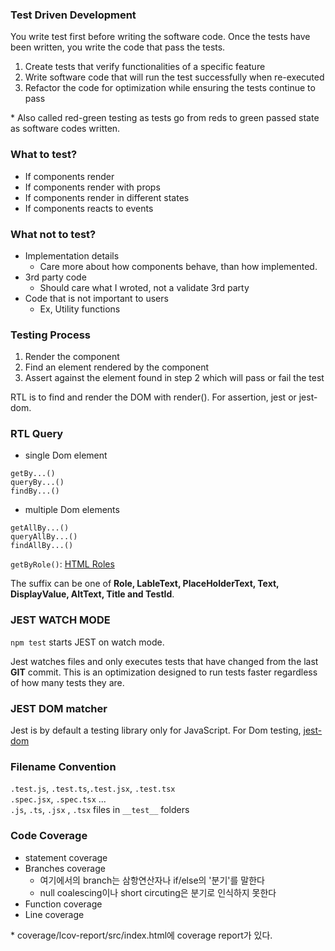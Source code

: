 ### Test Driven Development

You write test first before writing the software code. Once the tests have been written, you write the code that pass the tests.
1. Create tests that verify functionalities of a specific feature
2. Write software code that will run the test successfully when re-executed
3. Refactor the code for optimization while ensuring the tests continue to pass

\* Also called red-green testing as tests go from reds to green passed state as software codes written.

### What to test?

- If components render 
- If components render with props 
- If components render in different states
- If components reacts to events

### What not to test?

- Implementation details
  - Care more about how components behave, than how implemented.
- 3rd party code
  - Should care what I wroted, not a validate 3rd party
- Code that is not important to users
  - Ex, Utility functions

### Testing Process

1. Render the component
2. Find an element rendered by the component
3. Assert against the element found in step 2 which will pass or fail the test

RTL is to find and render the DOM with render(). For assertion, jest or jest-dom.

### RTL Query

- single Dom element
```
getBy...()
queryBy...()
findBy...()
```
- multiple Dom elements
```
getAllBy...()
queryAllBy...()
findAllBy...()
```

```getByRole()```: [HTML Roles](https://www.w3.org/TR/html-aria/#docconformance)

The suffix can be one of **Role, LableText, PlaceHolderText, Text, DisplayValue, AltText, Title and TestId**. 

### JEST WATCH MODE
```npm test``` starts JEST on watch mode.

Jest watches files and only executes tests that have changed from the last **GIT** commit. This is an optimization designed to run tests faster regardless of how many tests they are.

### JEST DOM matcher

Jest is by default a testing library only for JavaScript. For Dom testing, [jest-dom](https://github.com/testing-library/jest-dom)

### Filename Convention

```.test.js```, ```.test.ts```,```.test.jsx```, ```.test.tsx``` <br/>
```.spec.jsx```, ```.spec.tsx``` ...<br/>
```.js```, ```.ts```, ```.jsx``` , ```.tsx``` files in ```__test__``` folders

### Code Coverage

- statement coverage
- Branches coverage
  - 여기에서의 branch는 삼항연산자나 if/else의 '분기'를 말한다
  - null coalescing이나 short circuting은 분기로 인식하지 못한다
- Function coverage
- Line coverage

\* coverage/lcov-report/src/index.html에 coverage report가 있다.
